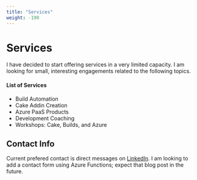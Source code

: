 ```yaml
---
title: "Services"
weight: -190
---
```


<h1>Services</h1>
<p>I have decided to start offering services in a very limited capacity. I am looking for small, interesting engagements related to the following topics.</p>
<h4>List of Services</h4>
<ul>
    <li>Build Automation</li>
    <li>Cake Addin Creation</li>
    <li>Azure PaaS Products</li>
    <li>Development Coaching</li>
    <li>Workshops: Cake, Builds, and Azure</li>
</ul>
<h2>Contact Info</h2>
<p>Current prefered contact is direct messages on <a href="https://www.linkedin.com/in/jamie-phillips-695927b0"><i class="fab fa-linkedin"></i> LinkedIn</a>. I am looking to add a contact form using Azure Functions; expect that blog post in the future.</p>